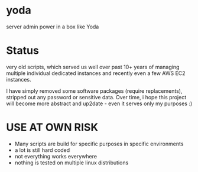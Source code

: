 # yoda
server admin power in a box like Yoda

# Status
very old scripts, which served us well over past 10+ years of managing multiple individual dedicated instances and recently even a few AWS EC2 instances.

I have simply removed some software packages (require replacements), stripped out any password or sensitive data.
Over time, i hope this project will become more abstract and up2date - even it serves only my purposes :)

# USE AT OWN RISK
- Many scripts are build for specific purposes in specific environments
- a lot is still hard coded
- not everything works everywhere
- nothing is tested on multiple linux distributions
